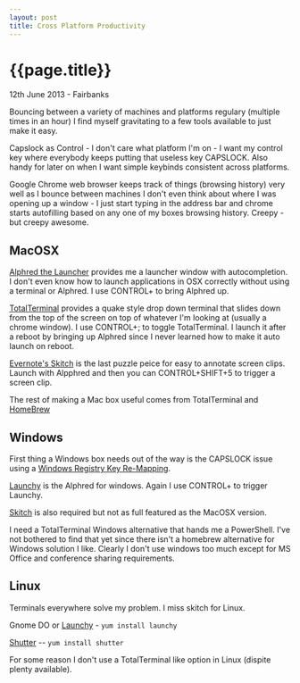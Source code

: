 ```yaml
---
layout: post
title: Cross Platform Productivity
---
```


# {{page.title}}

<p class='#meta'>12th June 2013 - Fairbanks</p>

Bouncing between a variety of machines and platforms regulary (multiple times in an hour) I find myself gravitating to a few tools available to just make it easy.  

Capslock as Control - I don't care what platform I'm on - I want my control key where everybody keeps putting that useless key CAPSLOCK.  Also handy for later on when I want simple keybinds consistent across platforms.

Google Chrome web browser keeps track of things (browsing history) very well as I bounce between machines I don't even think about where I was opening up a window - I just start typing in the address bar and chrome starts autofilling based on any one of my boxes browsing history.  Creepy - but creepy awesome.

## MacOSX

[Alphred the Launcher](http://www.alfredapp.com/) provides me a launcher window with autocompletion.  I don't even know how to launch applications in OSX correctly without using a terminal or Alphred.  I use CONTROL+<space> to bring Alphred up.

[TotalTerminal](http://totalterminal.binaryage.com/) provides a quake style drop down terminal that slides down from the top of the screen on top of whatever I'm looking at (usually a chrome window).  I use CONTROL+; to toggle TotalTerminal.  I launch it after a reboot by bringing up Alphred since I never learned how to make it auto launch on reboot.

[Evernote's Skitch](http://evernote.com/skitch/) is the last puzzle peice for easy to annotate screen clips.  Launch with Alpphred and then you can CONTROL+SHIFT+5 to trigger a screen clip.

The rest of making a Mac box useful comes from TotalTerminal and [HomeBrew](http://mxcl.github.io/homebrew/)

## Windows

First thing a Windows box needs out of the way is the CAPSLOCK issue using a [Windows Registry Key Re-Mapping](http://www.howtogeek.com/howto/windows-vista/disable-caps-lock-key-in-windows-vista/).

[Launchy](http://www.launchy.net/) is the Alphred for windows.  Again I use CONTROL+<space> to trigger Launchy.

[Skitch](http://evernote.com/skitch) is also required but not as full featured as the MacOSX version.

I need a TotalTerminal Windows alternative that hands me a PowerShell. I've not bothered to find that yet since there isn't a homebrew alternative for Windows solution I like.  Clearly I don't use windows too much except for MS Office and conference sharing requirements.

## Linux

Terminals everywhere solve my problem.  I miss skitch for Linux. 

Gnome DO or [Launchy](http://www.launchy.net/) - `yum install launchy`

[Shutter](http://shutter-project.org/) -- `yum install shutter`

For some reason I don't use a TotalTerminal like option in Linux 
(dispite plenty available).

